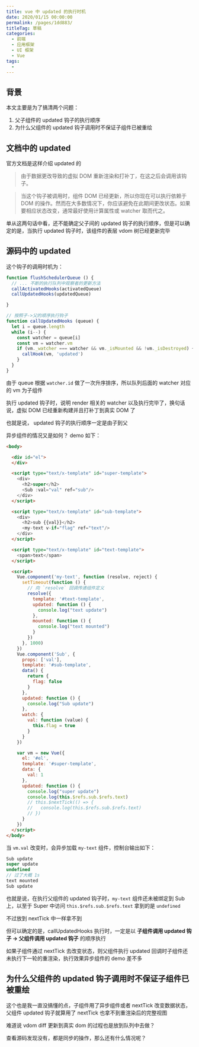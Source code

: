 ```yaml
---
title: vue 中 updated 的执行时机
date: 2020/01/15 00:00:00
permalink: /pages/1dd883/
titleTag: 草稿
categories: 
  - 前端
  - 应用框架
  - UI 框架
  - Vue
tags: 
  - 
---
```


## 背景

本文主要是为了搞清两个问题：

1. 父子组件的 updated 钩子的执行顺序 
2. 为什么父组件的 updated 钩子调用时不保证子组件已被重绘

## 文档中的 updated

官方文档是这样介绍 updated 的

> 由于数据更改导致的虚拟 DOM 重新渲染和打补丁，在这之后会调用该钩子。

> 当这个钩子被调用时，组件 DOM 已经更新，所以你现在可以执行依赖于 DOM 的操作。然而在大多数情况下，你应该避免在此期间更改状态。如果要相应状态改变，通常最好使用计算属性或 watcher 取而代之。

单从这两句话中看，还不能确定父子间的 updated 钩子的执行顺序，但是可以确定的是，当执行 updated 钩子时，该组件的表层 vdom 树已经更新完毕

## 源码中的 updated 

这个钩子的调用时机为：

```js
function flushSchedulerQueue () {
  // ... 不断的执行队列中观察者的更新方法
  callActivatedHooks(activatedQueue)
  callUpdatedHooks(updatedQueue)

}

// 按照子->父的顺序执行钩子
function callUpdatedHooks (queue) {
  let i = queue.length
  while (i--) {
    const watcher = queue[i]
    const vm = watcher.vm
    if (vm._watcher === watcher && vm._isMounted && !vm._isDestroyed) {
      callHook(vm, 'updated')
    }
  }
}
```

由于 queue 根据 `watcher.id` 做了一次升序排序，所以队列后面的 watcher 对应的 vm 为子组件

执行 updated 钩子时，说明 render 相关的 watcher 以及执行完毕了，换句话说，虚拟 DOM 已经重新构建并且打补丁到真实 DOM 了

也就是说， updated 钩子的执行顺序一定是由子到父


异步组件的情况又是如何？ demo 如下：

```html
<body>

  <div id="el">
  </div>

  <script type="text/x-template" id="super-template">
    <div>
      <h2>super</h2>
      <Sub :val="val" ref="sub"/>
    </div>
  </script>

  <script type="text/x-template" id="sub-template">
    <div>
      <h2>sub {{val}}</h2>
      <my-text v-if="flag" ref="text"/>
    </div>
  </script>

  <script type="text/x-template" id="text-template">
    <span>text</span>
  </script>

  <script>
    Vue.component('my-text', function (resolve, reject) {
      setTimeout(function () {
        // 向 `resolve` 回调传递组件定义
        resolve({
          template: '#text-template',
          updated: function () {
            console.log("text update")
          },
          mounted: function () {
            console.log("text mounted")
          }
        })
      }, 1000)
    })
    Vue.component('Sub', {
      props: ['val'],
      template: '#sub-template',
      data() {
        return {
          flag: false
        }
      },
      updated: function () {
        console.log("Sub update")
      },
      watch: {
        val: function (value) {
          this.flag = true
        }
      }
    })

    var vm = new Vue({
      el: '#el',
      template: '#super-template',
      data: {
        val: 1
      },
      updated: function () {
        console.log("super update")
        console.log(this.$refs.sub.$refs.text)
        // this.$nextTick(() => {
        //   console.log(this.$refs.sub.$refs.text)
        // })
      }
    })
  </script>
</body>

```

当 `vm.val` 改变时，会异步加载 `my-text` 组件，控制台输出如下：
```js
Sub update
super update
undefined
// 过了大概 1s
text mounted
Sub update
```

也就是说，在执行父组件的 updated 钩子时，`my-text` 组件还未被绑定到 Sub 上，以至于 Super 中访问 `this.$refs.sub.$refs.text` 拿到的是 `undefined`

不过放到 nextTick 中一样拿不到

但可以确定的是，callUpdatedHooks 执行时，一定是以 **子组件调用 updated 钩子 -> 父组件调用 updated 钩子** 的顺序执行

如果子组件通过 nextTick 去改变状态，则父组件执行 updated 回调时子组件还未执行下一轮的重渲染，执行效果异步组件的 demo 差不多

## 为什么父组件的 updated 钩子调用时不保证子组件已被重绘

这个也是我一直没搞懂的点，子组件用了异步组件或者 nextTick 改变数据状态，父组件 updated 钩子就算用了 nextTick 也拿不到重渲染后的完整视图

难道说 vdom diff 更新到真实 dom 的过程也是放到队列中去做？

查看源码发现没有，都是同步的操作，那么还有什么情况呢？
